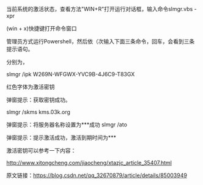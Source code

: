 当前系统的激活状态，查看方法"WIN+R"打开运行对话框，输入命令slmgr.vbs -xpr

(win + x)快捷键打开命令窗口

管理员方式运行Powershell，然后依（次输入下面三条命令，回车，会看到三条提示语句。

分别为，

slmgr /ipk W269N-WFGWX-YVC9B-4J6C9-T83GX

红色字体为激活密钥

弹窗提示：获取密钥成功。

slmgr /skms kms.03k.org

弹窗提示：将服务器名称设置为***成功
slmgr /ato

弹窗提示：提示激活成功，激活到期时间为***

激活密钥可以参考一下内容：

http://www.xitongcheng.com/jiaocheng/xtazjc_article_35407.html

原文链接：https://blog.csdn.net/qq_32670879/article/details/85003949